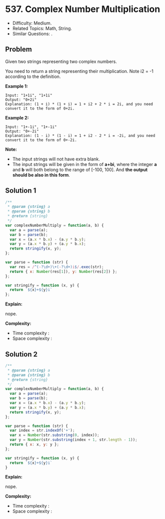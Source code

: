 # 537. Complex Number Multiplication

- Difficulty: Medium.
- Related Topics: Math, String.
- Similar Questions: .

## Problem

Given two strings representing two complex numbers.

You need to return a string representing their multiplication. Note i2 = -1 according to the definition.

**Example 1:**
```
Input: "1+1i", "1+1i"
Output: "0+2i"
Explanation: (1 + i) * (1 + i) = 1 + i2 + 2 * i = 2i, and you need convert it to the form of 0+2i.
```

**Example 2:**
```
Input: "1+-1i", "1+-1i"
Output: "0+-2i"
Explanation: (1 - i) * (1 - i) = 1 + i2 - 2 * i = -2i, and you need convert it to the form of 0+-2i.
```

**Note:**

- The input strings will not have extra blank.
- The input strings will be given in the form of **a+bi**, where the integer **a** and **b** will both belong to the range of [-100, 100]. And **the output should be also in this form**.

## Solution 1

```javascript
/**
 * @param {string} a
 * @param {string} b
 * @return {string}
 */
var complexNumberMultiply = function(a, b) {
  var a = parse(a);
  var b = parse(b);
  var x = (a.x * b.x) - (a.y * b.y);
  var y = (a.x * b.y) + (a.y * b.x);
  return stringify(x, y);
};

var parse = function (str) {
  var res = /^(-?\d+)\+(-?\d+)i$/.exec(str);
  return { x: Number(res[1]), y: Number(res[2]) };
};

var stringify = function (x, y) {
  return `${x}+${y}i`
};
```

**Explain:**

nope.

**Complexity:**

* Time complexity :
* Space complexity :

## Solution 2

```javascript
/**
 * @param {string} a
 * @param {string} b
 * @return {string}
 */
var complexNumberMultiply = function(a, b) {
  var a = parse(a);
  var b = parse(b);
  var x = (a.x * b.x) - (a.y * b.y);
  var y = (a.x * b.y) + (a.y * b.x);
  return stringify(x, y);
};

var parse = function (str) {
  var index = str.indexOf('+');
  var x = Number(str.substring(0, index));
  var y = Number(str.substring(index + 1, str.length - 1));
  return { x: x, y: y };
};

var stringify = function (x, y) {
  return `${x}+${y}i`
}
```

**Explain:**

nope.

**Complexity:**

* Time complexity :
* Space complexity :
